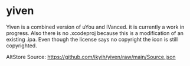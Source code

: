 # yiven
Yiven is a combined version of uYou and iVanced. it is currently a work in progress.
Also there is no .xcodeproj because this is a modification of an existing .ipa.
Even though the license says no copyright the icon is still copyrighted.

AltStore Source: https://github.com/ikyih/yiven/raw/main/Source.json

